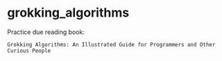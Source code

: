 # grokking_algorithms
Practice due reading book:
```
Grokking Algorithms: An Illustrated Guide for Programmers and Other Curious People
```
